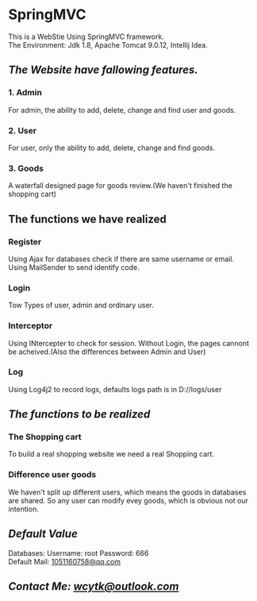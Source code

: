 # SpringMVC
This is a WebStie Using SpringMVC framework.  
The Environment: Jdk 1.8, Apache Tomcat 9.0.12, Intellij Idea.  

## *The Website have fallowing features.*

### 1. Admin

For admin, the ability to add, delete, change and find user and goods.

### 2. User

For user, only the ability to add, delete, change and find goods.

### 3. Goods

A waterfall designed page for goods review.(We haven't finished the shopping cart)

## **The functions we have realized**

### Register

Using Ajax for databases check if there are same username or email.  
Using MailSender to send identify code.  

### Login

Tow Types of user, admin and ordinary user.

### Interceptor

Using INtercepter to check for session. Without Login, the pages cannont be acheived.(Also the differences between Admin and User)

### Log

Using Log4j2 to record logs, defaults logs path is in D://logs/user

## ***The functions to be realized***

### The Shopping cart

To build a real shopping website we need a real Shopping cart.

### Difference user goods

We haven't split up different users, which means the goods in databases are shared. So any user can modify evey goods, which is obvious not our intention.

## ***Default Value***

Databases: Username: root Password: 666  
Default Mail: 1051160758@qq.com

## ***Contact Me: wcytk@outlook.com***
